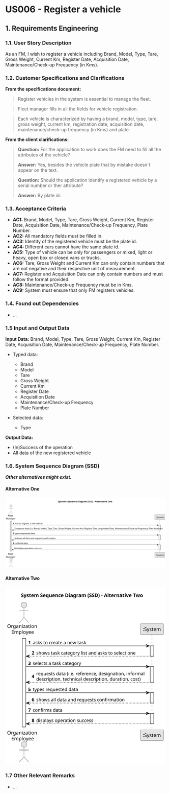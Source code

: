 # US006 - Register a vehicle


## 1. Requirements Engineering

### 1.1. User Story Description

As an FM, I wish to register a vehicle including Brand, Model, Type, Tare, Gross Weight, Current Km, Register Date, Acquisition Date, Maintenance/Check-up Frequency (in Kms).


### 1.2. Customer Specifications and Clarifications

**From the specifications document:**

>	Register vehicles in the system is essential to manage the fleet.

>	Fleet manager fills in all the fields for vehicle registration.

>   Each vehicle is characterized by having a brand, model, type, tare, gross weight, current km, registration date, acquisition date, maintenance/check-up frequency (in Kms) and plate.

**From the client clarifications:**

> **Question:** For the application to work does the FM need to fill all the attributes of the vehicle?
>
> **Answer:** Yes, besides the vehicle plate that by mistake doesn`t appear on the text.

> **Question:** Should the application identify a registered vehicle by a serial number or ther attribute?
>
> **Answer:** By plate id.

### 1.3. Acceptance Criteria

* **AC1:** Brand, Model, Type, Tare, Gross Weight, Current Km, Register Date, Acquisition Date, Maintenance/Check-up Frequency, Plate Number.
* **AC2:** All mandatory fields must be filled in.
* **AC3:** Identity of the registered vehicle must be the plate id.
* **AC4:** Different cars cannot have the same plate id.
* **AC5:** Type of vehicle can be only for passengers or mixed, light or heavy, open box or closed vans or trucks.
* **AC6:** Tare, Gross Weight and Current Km can only contain numbers that are not negative and their respective unit of measurement.
* **AC7:** Register and Acquisition Date can only contain numbers and must follow the format provided.
* **AC8:** Maintenance/Check-up Frequency must be in Kms.
* **AC9:** System must ensure that only FM registers vehicles.

### 1.4. Found out Dependencies

* ...

### 1.5 Input and Output Data

**Input Data:**
Brand, Model, Type, Tare, Gross Weight, Current Km, Register Date, Acquisition Date, Maintenance/Check-up Frequency, Plate Number.
* Typed data:
  * Brand
  * Model
  * Tare
  * Gross Weight
  * Current Km
  * Register Date
  * Acquisition Date
  * Maintenance/Check-up Frequency
  * Plate Number

* Selected data:
  * Type

**Output Data:**

* (In)Success of the operation
* All data of the new registered vehicle 

### 1.6. System Sequence Diagram (SSD)

**_Other alternatives might exist._**

#### Alternative One

![System Sequence Diagram - Alternative One](svg/us006-system-sequence-diagram-alternative-one.svg)

#### Alternative Two

![System Sequence Diagram - Alternative Two](svg/us006-system-sequence-diagram-alternative-two.svg)

### 1.7 Other Relevant Remarks

* ...